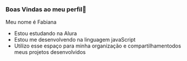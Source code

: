 ### Boas Vindas ao meu perfil🍇

Meu nome é Fabiana 

- Estou estudando na Alura
- Estou me desenvolvendo na linguagem javaScript
- Utilizo  esse espaço para minha organização e  compartilhamentodos meus projetos desenvolvidos 
